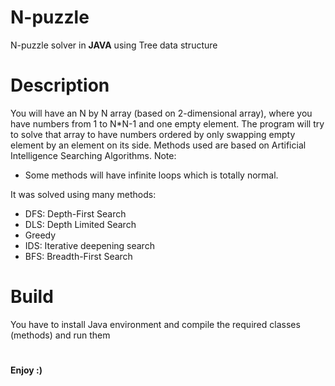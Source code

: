# N-puzzle
N-puzzle solver in **JAVA** using Tree data structure

# Description

You will have an N by N array (based on 2-dimensional array), where you have numbers from 1 to N*N-1 and one empty element. The program will try to solve that array to have numbers ordered by only swapping empty element by an element on its side.
Methods used are based on Artificial Intelligence Searching Algorithms.
Note: 
- Some methods will have infinite loops which is totally normal. 


It was solved using many methods:
- DFS: Depth-First Search
- DLS: Depth Limited Search
- Greedy
- IDS: Iterative deepening search
- BFS: Breadth-First Search

# Build

You have to install Java environment and compile the required classes (methods) and run them
#
**Enjoy :)**
